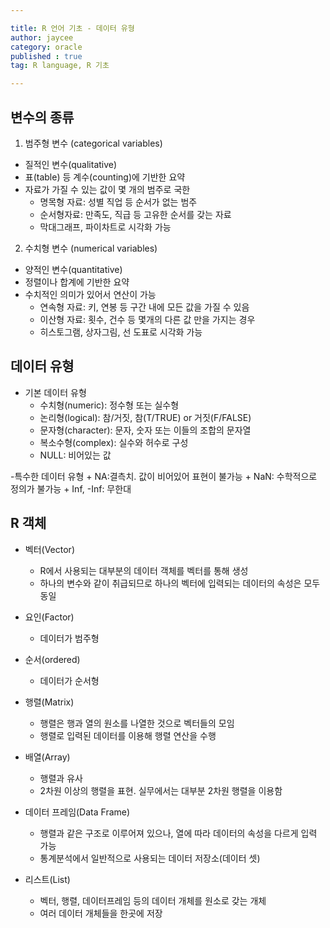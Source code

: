 ```yaml
---

title: R 언어 기초 - 데이터 유형
author: jaycee
category: oracle
published : true
tag: R language, R 기초

---
```


## 변수의 종류
1. 범주형 변수 (categorical variables)
  - 질적인 변수(qualitative)
  - 표(table) 등 계수(counting)에 기반한 요약
  - 자료가 가질 수 있는 값이 몇 개의 범주로 국한
    + 명목형 자료: 성별 직업 등 순서가 없는 범주
    + 순서형자료: 만족도, 직급 등 고유한 순서를 갖는 자료
    + 막대그래프, 파이차트로 시각화 가능
 
 2. 수치형 변수 (numerical variables)
   - 양적인 변수(quantitative)
   - 정렬이나 합계에 기반한 요약
   - 수치적인 의미가 있어서 연산이 가능
     + 연속형 자료: 키, 연봉 등 구간 내에 모든 값을 가질 수 있음
     + 이산형 자료: 횟수, 건수 등 몇개의 다른 값 만을 가지는 경우
     + 히스토그램, 상자그림, 선 도표로 시각화 가능
  
  
## 데이터 유형
  - 기본 데이터 유형
    + 수치형(numeric): 정수형 또는 실수형
    + 논리형(logical): 참/거짓, 참(T/TRUE) or 거짓(F/FALSE)
    + 문자형(character): 문자, 숫자 또는 이들의 조합의 문자열
    + 복소수형(complex): 실수와 허수로 구성
    + NULL: 비어있는 값
  
  -특수한 데이터 유형
    + NA:결측치. 값이 비어있어 표현이 불가능
    + NaN: 수학적으로 정의가 불가능
    + Inf, -Inf: 무한대
 
## R 객체
  - 벡터(Vector)
    + R에서 사용되는 대부분의 데이터 객체를 벡터를 통해 생성
    + 하나의 변수와 같이 취급되므로 하나의 벡터에 입력되는 데이터의 속성은 모두 동일
  
  - 요인(Factor)
    + 데이터가 범주형
 
  - 순서(ordered)
    + 데이터가 순서형
  
  - 행렬(Matrix)
    + 행렬은 행과 열의 원소를 나열한 것으로 벡터들의 모임
    + 행렬로 입력된 데이터를 이용해 행렬 연산을 수행
  
  - 배열(Array)
    + 행렬과 유사
    + 2차원 이상의 행렬을 표현. 실무에서는 대부분 2차원 행렬을 이용함
  
  - 데이터 프레임(Data Frame)
    + 행렬과 같은 구조로 이루어져 있으나, 열에 따라 데이터의 속성을 다르게 입력 가능
    + 통계분석에서 일반적으로 사용되는 데이터 저장소(데이터 셋)
  
  - 리스트(List)
    + 벡터, 행렬, 데이터프레임 등의 데이터 개체를 원소로 갖는 개체
    + 여러 데이터 개체들을 한곳에 저장
